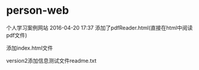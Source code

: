 # person-web
个人学习案例网站
2016-04-20 17:37
添加了pdfReader.html(直接在html中阅读pdf文件)

添加index.html文件

version2添加信息测试文件readme.txt

